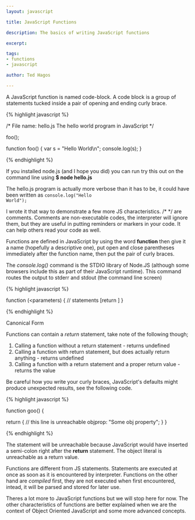 ```yaml
---
layout: javascript

title: JavaScript Functions

description: The basics of writing JavaScript functions

excerpt: 

tags:
- functions
- javascript

author: Ted Hagos

---
```



A JavaScript function is named code-block. A code block is a group of statements tucked inside a pair of opening and ending curly brace. 


{% highlight javascript %}

/*
File name: hello.js
The hello world program in JavaScript
*/

foo();

function foo() {
  var s = "Hello World\n";
  console.log(s);
}

{% endhighlight %}

If you installed node.js (and I hope you did) you can run try this out on the command line using **$ node hello.js** 

The hello.js program is actually more verbose than it has to be,  it could have been written as <code class="codeblock">console.log("Hello World");</code>


I wrote it that way to demonstrate a few more JS characteristics. /*    */ are comments. Comments are non-executable codes, the interpreter will ignore them, but they are useful in putting reminders or markers in your code. It can help others read your code as well. 

Functions are defined in JavaScript by using the word **function** then give it a name (hopefully a descriptive one), put open and close parentheses immediately after the function name, then put the pair of curly braces. 

The *console.log()* command is the STDIO library of Node.JS (although some browsers include this as part of their JavaScript runtime). This command routes the output to stderr and stdout (the command line screen) 

{% highlight javascript %}

function <name> (<parameters) {
  // statements
  [return <value>]
}  
  
{% endhighlight %}
<div id='lst'>Canonical Form</div>


Functions can contain a *return* statement, take note of the following though;

1. Calling a function without a return statement - returns undefined
2. Calling a function with return statement, but does actually return anything - returns undefined
3. Calling a function with a return statement and a proper return value - returns the value


Be careful how you write your curly braces, JavaScript's defaults might produce unexpected results, see the following code.

{% highlight javascript %}

function goo() {

  return
  {	// this line is unreachable
    objprop: "Some obj property";
  }
}

{% endhighlight %}

The statement will be unreachable because JavaScript would have inserted a semi-colon right after the **return** statement. The object literal is unreachable as a return value.

Functions are different from JS statements. Statements are executed at once as soon as it is encountered by interpreter. Functions on the other hand are *compiled* first, they are not executed when first encountered, intead, it will be parsed and stored for later use. 

Theres a lot more to JavaScript functions but we will stop here for now. The other characteristics of functions are better explained when we are the context of Object Oriented JavaScript and some more advanced concepts.
